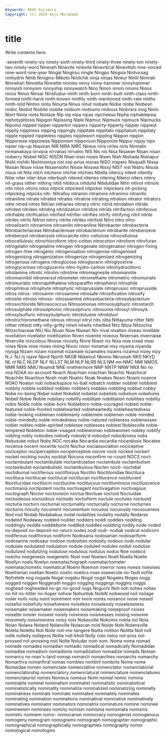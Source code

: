 ```yaml
---
Keywords: 9845 kojimura
Copyright: (C) 2024 Koji Murakami
---
```


# title

Write contents here.



-seventh ninety-six ninety-sixth ninety-third ninety-three ninety-ton ninety-two ninety-word
Nineveh Ninevite ninevite Ninevitical Ninevitish nine-voiced nine-word nine-year Ningal Ningirsu
ningle Ningpo Ningsia Ninhursag ninhydrin Ninib Ninigino-Mikoto Ninilchik ninja ninjas
Ninkur Ninlil Ninmah Ninnekah Ninnetta Ninnette ninnies ninny ninny-hammer ninnyhammer
ninnyish ninnyism ninnyship ninnywatch Nino Ninon ninon ninons Ninos ninos
Ninox Ninsar Ninshubur ninth ninth-born ninth-built ninth-class ninth-formed ninth-hand ninth-known
ninthly ninth-mentioned ninth-rate ninths ninth-told Nintoo nintu Ninurta Ninus ninut
niobate Niobe niobe Niobean niobic Niobid Niobite niobite niobium niobiums
niobous Niobrara niog Niolo Niort Niota niota Niotaze Nip nip
nipa nipas nipcheese Nipha niphablepsia niphotyphlosis Nipigon Nipissing Niple Nipmuc
Nipmuck nipmuck Nipmucks Nipomo nipped nipper nipperkin nippers nipperty-tipperty nippier
nippiest nippily nippiness nipping nippingly nippitate nippitato nippitatum nippitaty nipple
nippled nippleless nipples nipplewort nippling Nippon nippon Nipponese nipponese Nipponism
nipponium Nipponize Nippur nippy nips nipter nip-up Niquiran NIR NIRA
NIRC Nireus niris nirles nirls Nirmalin nirmanakaya nirvana nirvanas nirvanic
NIS Nis nis Nisa Nisaean Nisan nisan nisberry Nisbet NISC
NISDN Nisei nisei niseis Nisen Nish Nishada Nishapur Nishi nishiki
Nishinomiya nisi nisi-prius nisnas NISO nispero Nisqualli Nissa Nissan Nisse
nisse Nissensohn Nissie Nisswa Nissy NIST nist Nistru Nisula nisus
nit Nita nitch nitchevo nitchie nitchies Nitella nitency nitent nitently
Niter niter niter-blue niterbush nitered niteries nitering Niteroi niters nitery
nit-grass nither nithing nitid nitidous nitidulid Nitidulidae Nitin nitinol nitinols
nito niton nitons nitos nitpick nitpicked nitpicker nitpickers nit-picking nitpicking
nitpicks nitr- Nitralloy nitramin nitramine nitramino nitranilic nitraniline nitrate nitrated
nitrates nitratine nitrating nitration nitrator nitrators nitre nitred nitres Nitrian
nitriaries nitriary nitric nitrid nitridation nitride nitrided nitrides nitriding nitridization
nitridize nitrids nitrifaction nitriferous nitrifiable nitrification nitrified nitrifier nitrifies nitrify
nitrifying nitril nitrile nitriles nitrils Nitriot nitriry nitrite nitrites nitritoid
Nitro nitro nitro- nitroalizarin nitroamine nitroanilin nitroaniline Nitrobacter nitrobacteria Nitrobacteriaceae
Nitrobacterieae nitrobacterium nitrobarite nitrobenzene nitrobenzol nitrobenzole nitrocalcite nitro-cellulose nitrocellulose nitrocellulosic
nitrochloroform nitro-cotton nitrocotton nitroform nitrofuran nitrogelatin nitrogelatine nitrogen nitrogenate nitrogenation
nitrogen-fixing nitrogen-free nitrogenic nitrogenisation nitrogenise nitrogenised nitrogenising nitrogenization nitrogenize nitrogenized
nitrogenizing nitrogenous nitrogens nitroglucose nitroglycerin nitroglycerine nitroglycerines nitroglycerins nitro-hydro-carbon nitrohydrochloric
nitrolamine nitrolic nitrolim nitrolime nitromagnesite nitromannite nitromannitol nitromersol nitrometer nitromethane
nitrometric nitromuriate nitromuriatic nitronaphthalene nitroparaffin nitrophenol nitrophile nitrophilous nitrophyte nitrophytic
nitroprussiate nitroprussic nitroprusside nitros nitros- nitrosamin nitrosamine nitrosate nitrosification nitrosify
nitrosite nitroso nitroso- nitrosoamine nitrosobacteria nitrosobacterium nitrosochloride Nitrosococcus Nitrosomonas nitrososulphuric
nitrostarch nitrosulphate nitrosulphonic nitrosulphuric nitrosurea nitrosyl nitrosyls nitrosylsulfuric nitrosylsulphuric nitrotoluene
nitrotoluol nitrotrichloromethane nitrous nitroxyl nitryl nits nitta Nittayuma nitter Nitti
nittier nittiest nitty nitty-gritty nitwit nitwits nitwitted Nitz Nitza Nitzschia
Nitzschiaceae NIU Niu Niuan Niue Niuean Niv nival nivation niveau
nivellate nivellation nivellator nivellization Niven nivenite niveous Nivernais nivernaise Niverville
nivicolous Nivose nivosity Nivre Niwot nix Nixa nixe nixed nixer
nixes Nixie nixie nixies nixing Nixon nixon nixtamal nixy niyama
niyanda niyoga Nizam nizam nizamat nizamate nizamates nizams nizamut nizey
nizy N.J. NJ nj njave Njord Njorth NKGB Nkkelost Nkomo
Nkrumah NKS NKVD NL nl NLC NLDP NLF NLLST NLM
NLP NLRB NLS NM nm NMC NMI NMOS NMR NMS
NMU Nnamdi NNE nnethermore NNP NNTP NNW NNX No no
noa NOAA no-account Noach Noachian noachian Noachic Noachical Noachite Noachiun
Noah noah Noahic Noak Noakes Noam Noami noance NOAO Noatun
nob nobackspace no-ball nobatch nobber nobbier nobbiest nobbily nobble nobbled
nobbler nobblers nobbles nobbling nobbut nobby Nobe no-being Nobel nobel
Nobelist nobelist nobelists nobelium nobeliums Nobell Nobie Nobile nobiliary nobilify
nobilitate nobilitation nobilities nobility nobis Noble noble noble-born Nobleboro noble-couraged
nobled noble-featured noble-fronted noblehearted nobleheartedly nobleheartedness noble-looking nobleman noblemanly noblemem
noblemen noble-minded noble-mindedly noble-mindedness noble-natured nobleness noblenesses nobler nobles noble-spirited
noblesse noblesses noblest Noblesville noble-tempered Nobleton noble-visaged noblewoman noblewomen nobley
noblify nobling nobly nobodies nobody nobody'd nobodyd nobodyness nobs Nobusuke
nobut Noby NOC nocake Nocardia nocardia nocardiosis Nocatee nocence nocent
nocerite nocht Nochur nociassociation nociceptive nociceptor nociperception nociperceptive nocive nock
nocked nockerl nocket nocking nocks nocktat Nocona noconfirm no-count NOCS
noct- noctambulant noctambulate noctambulation noctambule noctambulism noctambulist noctambulistic noctambulous Nocten
nocti- noctidial noctidiurnal noctiferous noctiflorous Noctilio Noctilionidae Noctiluca noctiluca noctilucae
noctilucal noctilucan noctilucence noctilucent Noctilucidae noctilucin noctilucine noctilucous noctiluminous noctiluscence
noctimania noctipotent noctis noctivagant noctivagation noctivagous noctograph Noctor noctovision noctua
Noctuae noctuid Noctuidae noctuideous noctuidous noctuids noctuiform noctule noctules noctuoid
nocturia nocturn nocturnal nocturnality nocturnally nocturne nocturnes nocturns nocuity nocument
nocumentum nocuous nocuously nocuousness Nod nod Nodab Nodababus nodal nodalities
nodality nodally Nodarse nodated Nodaway nodded nodder nodders noddi noddies
nodding noddingly noddle noddlebone noddled noddles noddling noddy node noded
no-deposit no-deposit-no-return nodes nodi nodi- nodiak nodical nodicorn nodiferous nodiflorous
nodiform Nodosaria nodosarian nodosariform nodosarine nodosaur nodose nodosities nodosity nodous
nods nodular nodulate nodulated nodulation nodule noduled nodules noduli nodulize
nodulized nodulizing nodulose nodulous nodulus nodus Noe noebcd noecho noegenesis
noegenetic Noel noel Noelani Noell Noella Noelle Noellyn noels Noelyn
noematachograph noematachometer noematachometic noematical Noemi Noemon noerror noes noesis noesises
Noetherian noetian Noetic noetic noetics noex noexecute no-fault nofile Nofretete
nog nogada Nogai nogaku Nogal nogal Nogales Nogas nogg nogged
noggen Noggerath noggin nogging noggings noggins noggs noghead nogheaded no-go
no-good nogs Noguchi Noh noh nohes nohex no-hit no-hitter no-hoper
nohow Nohuntsik NoibN noibwood noil noilage noiler noils noily noint
nointment noir noire noires noisance noise noised noiseful noisefully noisefulness
noiseless noiselessly noiselessness noisemake noisemaker noisemakers noisemaking noiseproof noises noisette
noisier noisiest noisily noisiness noisinesses noising noisome noisomely noisomeness noisy
noix Nokesville Nokomis nokta nol Nola Nolan Nolana Noland Nolanville
Nolascan nold Nolde Nole Nolensville Noleta Noletta Noli Nolie noli-me-tangere
Nolita nolition Nolitta Noll noll nolle nolleity nollepros Nollie noll-kholl
Nolly nolo nolos nol-pros nol-prossed nol-prossing nolt Nolte Noludar nom
nom. Noma noma nomad nomade nomades nomadian nomadic nomadical nomadically
Nomadidae nomadise nomadism nomadisms nomadization nomadize nomads Noman nomancy no-man's-land
nomap nomarch nomarchies nomarchs nomarchy Nomarthra nomarthral nomas nombles nombril
nombrils Nome nome Nomeidae nomen nomenclate nomenclative nomenclator nomenclatorial nomenclatorship
nomenclatory nomenclatural nomenclature nomenclatures nomenclaturist nomes Nomeus nomeus Nomi nomial
nomic nomina nominable nominal nominalism nominalist nominalistic nominalistical nominalistically nominality
nominalize nominalized nominalizing nominally nominalness nominals nominate nominated nominately nominates
nominating nomination nominations nominatival nominative nominatively nominatives nominator nominators nominatrix
nominature nomine nominee nomineeism nominees nominy nomism nomisma nomismata nomisms
nomistic nomnem nomo- nomocanon nomocracy nomogenist nomogenous nomogeny nomogram nomograms
nomograph nomographer nomographic nomographical nomographically nomographies nomography nomoi nomological nomologies
